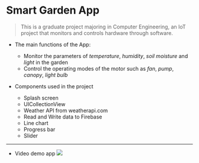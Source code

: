 # Smart Garden App

> This is a graduate project majoring in Computer Engineering, an IoT project that monitors and controls hardware through software. 

- The main functions of the App:
    - Monitor the parameters of *temperature*, *humidity*, *soil moisture* and *light* in the garden 
    - Control the operating modes of the motor such as *fan*, *pump*, *canopy*, *light bulb*

- Components used in the project
    - Splash screen
    - UICollectionView
    - Weather API from weatherapi.com
    - Read and Write data to Firebase
    - Line chart
    - Progress bar
    - Slider
---

- Video demo app
![](./documents/video-test-app.gif)
